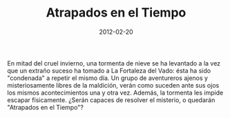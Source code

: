 ﻿---
title: Atrapados en el Tiempo
summary: "Les daré un pronóstico para el invierno: será frío, oscuro y durará... el resto de sus vidas. Phil Connors (Bill Murray)."
authors:
  - José Torrano Pérez
date: 2012-02-20
type: post
categories:
- Comunidad
tags:
- Investigación
- Iniciación
- Fortaleza
minlevels: "1"
maxlevels: "2"
prices: gratis
session: "3"
mincharacters: "1"
maxcharacters: "4"
eval: no oficial
cover: "atrapadoseneltiempo.jpg"
download: "atrapadoseneltiempo.pdf"
moreinfo: "https://norkak.wordpress.com/2012/02/20/atrapados-en-el-tiempo/"
license: "OGL"
draft: false

---

En mitad del cruel invierno, una tormenta de nieve se ha levantado a la vez que un extraño suceso ha tomado a La Fortaleza del Vado: ésta ha sido "condenada" a repetir el mismo día.
Un grupo de aventureros ajenos y misteriosamente libres de la maldición, verán como suceden ante sus ojos los mismos acontecimientos una y otra vez. Además, la tormenta les impide escapar físicamente.
¿Serán capaces de resolver el misterio, o quedarán "Atrapados en el Tiempo"?